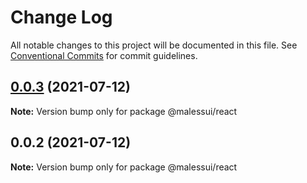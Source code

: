 # Change Log

All notable changes to this project will be documented in this file.
See [Conventional Commits](https://conventionalcommits.org) for commit guidelines.

## [0.0.3](https://github.com/shipless/malessui/compare/v0.0.2...v0.0.3) (2021-07-12)

**Note:** Version bump only for package @malessui/react





## 0.0.2 (2021-07-12)

**Note:** Version bump only for package @malessui/react
